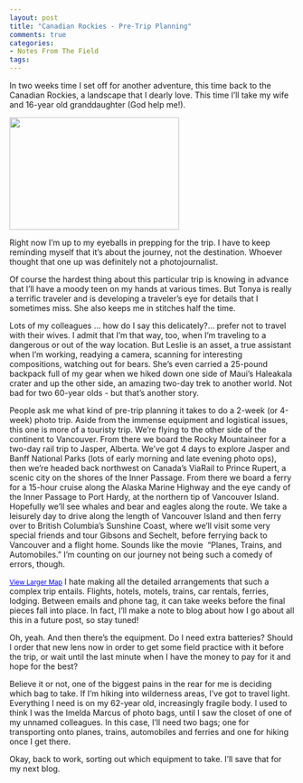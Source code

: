 ```yaml
---
layout: post
title: "Canadian Rockies - Pre-Trip Planning"
comments: true
categories:
- Notes From The Field
tags:
---
```

In two weeks time I set off for another adventure, this time back to the Canadian Rockies, a landscape that I dearly love. This time I’ll take my wife and 16-year old granddaughter (God help me!).

<a href="http://blog.lesterpickerphoto.com/wp-content/uploads/2010/07/CanadianRockies2009-3032009-10-05.jpg"><img class="size-medium wp-image-205" title="CanadianRockies2009 3032009-10-05" src="http://blog.lesterpickerphoto.com/wp-content/uploads/2010/07/CanadianRockies2009-3032009-10-05-300x199.jpg" alt="" width="300" height="199" /></a>

Right now I’m up to my eyeballs in prepping for the trip. I have to keep reminding myself that it’s about the journey, not the destination. Whoever thought that one up was definitely not a photojournalist.

Of course the hardest thing about this particular trip is knowing in advance that I’ll have a moody teen on my hands at various times. But Tonya is really a terrific traveler and is developing a traveler’s eye for details that I sometimes miss. She also keeps me in stitches half the time.

Lots of my colleagues … how do I say this delicately?... prefer not to travel with their wives. I admit that I’m that way, too, when I’m traveling to a dangerous or out of the way location. But Leslie is an asset, a true assistant when I’m working, readying a camera, scanning for interesting compositions, watching out for bears. She’s even carried a 25-pound backpack full of my gear when we hiked down one side of Maui’s Haleakala crater and up the other side, an amazing two-day trek to another world. Not bad for two 60-year olds - but that’s another story.

People ask me what kind of pre-trip planning it takes to do a 2-week (or 4-week) photo trip. Aside from the immense equipment and logistical issues, this one is more of a touristy trip. We’re flying to the other side of the continent to Vancouver. From there we board the Rocky Mountaineer for a two-day rail trip to Jasper, Alberta. We’ve got 4 days to explore Jasper and Banff National Parks (lots of early morning and late evening photo ops), then we’re headed back northwest on Canada’s ViaRail to Prince Rupert, a scenic city on the shores of the Inner Passage. From there we board a ferry for a 15-hour cruise along the Alaska Marine Highway and the eye candy of the Inner Passage to Port Hardy, at the northern tip of Vancouver Island. Hopefully we’ll see whales and bear and eagles along the route. We take a leisurely day to drive along the length of Vancouver Island and then ferry over to British Columbia’s Sunshine Coast, where we’ll visit some very special friends and tour Gibsons and Sechelt, before ferrying back to Vancouver and a flight home. Sounds like the movie  “Planes, Trains, and Automobiles.” I’m counting on our journey not being such a comedy of errors, though.

<small><a style="color: #0000ff; text-align: left;" href="http://maps.google.com/maps?f=d&amp;source=embed&amp;saddr=Port+Hardy,+BC+-+Prince+Rupert,+BC&amp;daddr=Port+Hardy,+BC+-+Prince+Rupert,+BC+to:Inland+Island+Hwy%2FNanaimo+Pkwy%2FBC-19+S+to:Stewart+Rd%2FSunshine+Coast+Hwy%2FBC-101+N+to:Cambie+St+to:Trans-Canada+Hwy%2FAB-1+E+to:Icefields+Pkwy%2FAB-93+N+to:54.313319,-130.297852&amp;hl=en&amp;geocode=FShmPAMdvus6-A%3BFbwNBgMdBgRn-A%3BFfZ87gIdxhKc-A%3BFWQf8gIdam2j-A%3BFYCD7wIdgmip-A%3BFUTzEAMdprwS-Q%3BFSqdJgMdDCj2-A%3B&amp;mra=mi&amp;mrcr=6&amp;mrsp=7&amp;sz=8&amp;sll=54.027133,-129.462891&amp;sspn=4.146955,7.646484&amp;ie=UTF8&amp;ll=54.027133,-129.462891&amp;spn=4.146955,7.646484">View Larger Map</a></small>
I hate making all the detailed arrangements that such a complex trip entails. Flights, hotels, motels, trains, car rentals, ferries, lodging. Between emails and phone tag, it can take weeks before the final pieces fall into place. In fact, I’ll make a note to blog about how I go about all this in a future post, so stay tuned!

Oh, yeah. And then there’s the equipment. Do I need extra batteries? Should I order that new lens now in order to get some field practice with it before the trip, or wait until the last minute when I have the money to pay for it and hope for the best?

Believe it or not, one of the biggest pains in the rear for me is deciding which bag to take. If I’m hiking into wilderness areas, I’ve got to travel light. Everything I need is on my 62-year old, increasingly fragile body. I used to think I was the Imelda Marcus of photo bags, until I saw the closet of one of my unnamed colleagues. In this case, I’ll need two bags; one for transporting onto planes, trains, automobiles and ferries and one for hiking once I get there.

Okay, back to work, sorting out which equipment to take. I’ll save that for my next blog.